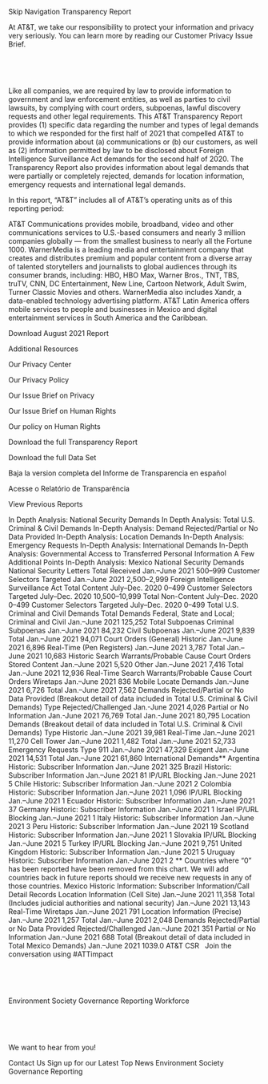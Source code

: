 Skip Navigation
Transparency Report

At AT&T, we take our responsibility to protect your information and privacy very seriously. You can learn more by reading our Customer Privacy Issue Brief.

 

 

Like all companies, we are required by law to provide information to government and law enforcement entities, as well as parties to civil lawsuits, by complying with court orders, subpoenas, lawful discovery requests and other legal requirements. This AT&T Transparency Report provides (1) specific data regarding the number and types of legal demands to which we responded for the first half of 2021 that compelled AT&T to provide information about (a) communications or (b) our customers, as well as (2) information permitted by law to be disclosed about Foreign Intelligence Surveillance Act demands for the second half of 2020. The Transparency Report also provides information about legal demands that were partially or completely rejected, demands for location information, emergency requests and international legal demands.

In this report, “AT&T” includes all of AT&T’s operating units as of this reporting period:

AT&T Communications provides mobile, broadband, video and other communications services to U.S.-based consumers and nearly 3 million companies globally — from the smallest business to nearly all the Fortune 1000.
WarnerMedia is a leading media and entertainment company that creates and distributes premium and popular content from a diverse array of talented storytellers and journalists to global audiences through its consumer brands, including: HBO, HBO Max, Warner Bros., TNT, TBS, truTV, CNN, DC Entertainment, New Line, Cartoon Network, Adult Swim, Turner Classic Movies and others. WarnerMedia also includes Xandr, a data-enabled technology advertising platform.
AT&T Latin America offers mobile services to people and businesses in Mexico and digital entertainment services in South America and the Caribbean.

Download August 2021 Report

Additional Resources
 

Our Privacy Center

Our Privacy Policy

Our Issue Brief on Privacy

Our Issue Brief on Human Rights

Our policy on Human Rights

Download the full Transparency Report


Download the full Data Set


Baja la version completa del Informe de Transparencia en español

Acesse o Relatório de Transparência

View Previous Reports

In Depth Analysis: National Security Demands
In Depth Analysis: Total U.S. Criminal & Civil Demands
In-Depth Analysis: Demand Rejected/Partial or No Data Provided
In-Depth Analysis: Location Demands
In-Depth Analysis: Emergency Requests
In-Depth Analysis: International Demands
In-Depth Analysis: Governmental Access to Transferred Personal Information
A Few Additional Points
In-Depth Analysis: Mexico
National Security Demands
National Security Letters
Total Received
Jan.–June 2021
500–999
Customer Selectors Targeted
Jan.–June 2021
2,500–2,999
Foreign Intelligence Surveillance Act
Total Content
July–Dec. 2020
0–499
Customer Selectors Targeted
July–Dec. 2020
10,500–10,999
Total Non-Content
July–Dec. 2020
0–499
Customer Selectors Targeted
July–Dec. 2020
0–499
Total U.S. Criminal and Civil Demands
Total Demands
Federal, State and Local; Criminal and Civil
Jan.–June 2021
125,252
Total Subpoenas
Criminal Subpoenas
Jan.–June 2021
84,232
Civil Subpoenas
Jan.–June 2021
9,839
Total
Jan.–June 2021
94,071
Court Orders (General)
Historic
Jan.–June 2021
6,896
Real-Time (Pen Registers)
Jan.–June 2021
3,787
Total
Jan.–June 2021
10,683
Historic Search Warrants/Probable Cause Court Orders
Stored Content
Jan.–June 2021
5,520
Other
Jan.–June 2021
7,416
Total
Jan.–June 2021
12,936
Real-Time Search Warrants/Probable Cause Court Orders
Wiretaps
Jan.–June 2021
836
Mobile Locate Demands
Jan.–June 2021
6,726
Total
Jan.–June 2021
7,562
Demands Rejected/Partial or No Data Provided (Breakout detail of data included in Total U.S. Criminal & Civil Demands)
Type
Rejected/Challenged
Jan.-June 2021
4,026
Partial or No Information
Jan.-June 2021
76,769
Total
Jan.-June 2021
80,795
Location Demands (Breakout detail of data included in Total U.S. Criminal & Civil Demands)
Type
Historic
Jan.–June 2021
39,981
Real-Time
Jan.–June 2021
11,270
Cell Tower
Jan.–June 2021
1,482
Total
Jan.–June 2021
52,733
Emergency Requests
Type
911
Jan.–June 2021
47,329
Exigent
Jan.–June 2021
14,531
Total
Jan.–June 2021
61,860
International Demands**
Argentina
Historic: Subscriber Information
Jan.–June 2021
325
Brazil
Historic: Subscriber Information
Jan.–June 2021
81
IP/URL Blocking
Jan.–June 2021
5
Chile
Historic: Subscriber Information
Jan.–June 2021
2
Colombia
Historic: Subscriber Information
Jan.–June 2021
1,096
IP/URL Blocking
Jan.–June 2021
1
Ecuador
Historic: Subscriber Information
Jan.–June 2021
37
Germany
Historic: Subscriber Information
Jan.–June 2021
1
Israel
IP/URL Blocking
Jan.–June 2021
1
Italy
Historic: Subscriber Information
Jan.–June 2021
3
Peru
Historic: Subscriber Information
Jan.–June 2021
19
Scotland
Historic: Subscriber Information
Jan.–June 2021
1
Slovakia
IP/URL Blocking
Jan.–June 2021
5
Turkey
IP/URL Blocking
Jan.–June 2021
9,751
United Kingdom
Historic: Subscriber Information
Jan.–June 2021
5
Uruguay
Historic: Subscriber Information
Jan.–June 2021
2
** Countries where “0” has been reported have been removed from this chart. We will add countries back in future reports should we receive new requests in any of those countries.
Mexico
Historic Information: Subscriber Information/Call Detail Records
Location Information (Cell Site)
Jan.–June 2021
11,358
Total (Includes judicial authorities and national security)
Jan.–June 2021
13,143
Real-Time
Wiretaps
Jan.–June 2021
791
Location Information (Precise)
Jan.–June 2021
1,257
Total
Jan.–June 2021
2,048
Demands Rejected/Partial or No Data Provided
Rejected/Challenged
Jan.–June 2021
351
Partial or No Information
Jan.–June 2021
688
Total (Breakout detail of data included in Total Mexico Demands)
Jan.–June 2021
1039.0
AT&T CSR
 
Join the conversation using #ATTimpact
 

 

 

Environment
Society
Governance
Reporting
Workforce

 

 

We want to hear from you!

Contact Us
Sign up for our Latest Top News
Environment
Society
Governance
Reporting